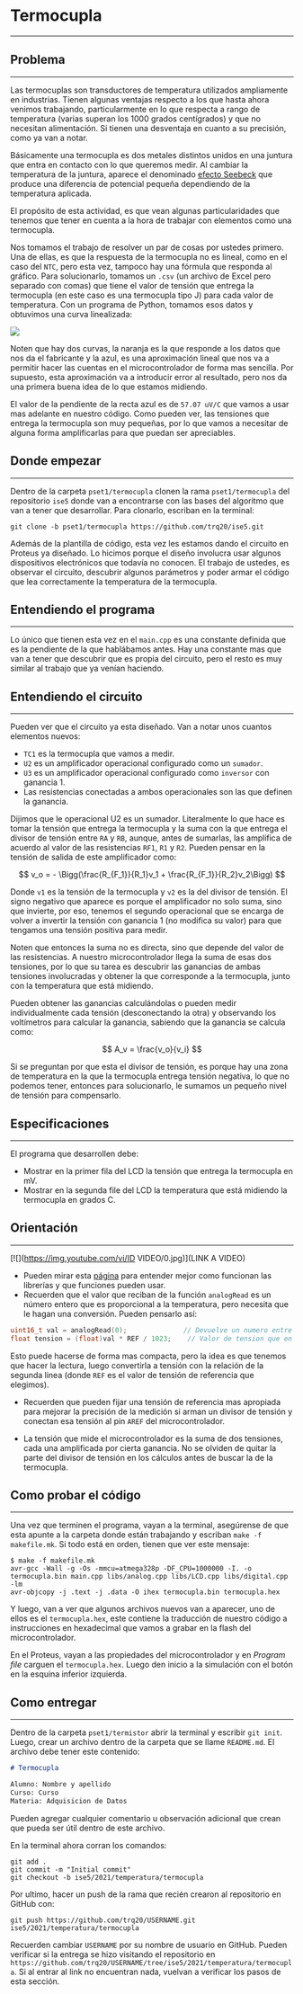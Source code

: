 <script type="text/javascript" charset="utf-8" 
src="https://cdn.mathjax.org/mathjax/latest/MathJax.js?config=TeX-AMS-MML_HTMLorMML,
https://vincenttam.github.io/javascripts/MathJaxLocal.js"></script>

# Termocupla
---

## Problema
---
Las termocuplas son transductores de temperatura utilizados ampliamente en industrias. Tienen algunas ventajas respecto a los que hasta ahora venimos trabajando, particularmente en lo que respecta a rango de temperatura (varias superan los 1000 grados centígrados) y que no necesitan alimentación. Si tienen una desventaja en cuanto a su precisión, como ya van a notar.

Básicamente una termocupla es dos metales distintos unidos en una juntura que entra en contacto con lo que queremos medir. Al cambiar la temperatura de la juntura, aparece el denominado [efecto Seebeck](https://es.wikipedia.org/wiki/Efecto_termoel%C3%A9ctrico) que produce una diferencia de potencial pequeña dependiendo de la temperatura aplicada.

El propósito de esta actividad, es que vean algunas particularidades que tenemos que tener en cuenta a la hora de trabajar con elementos como una termocupla.

Nos tomamos el trabajo de resolver un par de cosas por ustedes primero. Una de ellas, es que la respuesta de la termocupla no es lineal, como en el caso del `NTC`, pero esta vez, tampoco hay una fórmula que responda al gráfico. Para solucionarlo, tomamos un `.csv` (un archivo de Excel pero separado con comas) que tiene el valor de tensión que entrega la termocupla (en este caso es una termocupla tipo J) para cada valor de temperatura. Con un programa de Python, tomamos esos datos y obtuvimos una curva linealizada:

![](./linealizada.png)

Noten que hay dos curvas, la naranja es la que responde a los datos que nos da el fabricante y la azul, es una aproximación lineal que nos va a permitir hacer las cuentas en el microcontrolador de forma mas sencilla. Por supuesto, esta aproximación va a introducir error al resultado, pero nos da una primera buena idea de lo que estamos midiendo.

El valor de la pendiente de la recta azul es de `57.07 uV/C` que vamos a usar mas adelante en nuestro código. Como pueden ver, las tensiones que entrega la termocupla son muy pequeñas, por lo que vamos a necesitar de alguna forma amplificarlas para que puedan ser apreciables.

## Donde empezar
---
Dentro de la carpeta `pset1/termocupla` clonen la rama `pset1/termocupla` del repositorio `ise5` donde van a encontrarse con las bases del algoritmo que van a tener que desarrollar. Para clonarlo, escriban en la terminal:

```
git clone -b pset1/termocupla https://github.com/trq20/ise5.git
```

Además de la plantilla de código, esta vez les estamos dando el circuito en Proteus ya diseñado. Lo hicimos porque el diseño involucra usar algunos dispositivos electrónicos que todavía no conocen. El trabajo de ustedes, es observar el circuito, descubrir algunos parámetros y poder armar el código que lea correctamente la temperatura de la termocupla.

## Entendiendo el programa
---
Lo único que tienen esta vez en el `main.cpp` es una constante definida que es la pendiente de la que hablábamos antes. Hay una constante mas que van a tener que descubrir que es propia del circuito, pero el resto es muy similar al trabajo que ya venían haciendo.

## Entendiendo el circuito
---
Pueden ver que el circuito ya esta diseñado. Van a notar unos cuantos elementos nuevos:

- `TC1` es la termocupla que vamos a medir.
- `U2` es un amplificador operacional configurado como un `sumador`.
- `U3` es un amplificador operacional configurado como `inversor` con ganancia 1.
- Las resistencias conectadas a ambos operacionales son las que definen la ganancia.

Dijimos que le operacional U2 es un sumador. Literalmente lo que hace es tomar la tensión que entrega la termocupla y la suma con la que entrega el divisor de tensión entre `RA` y `RB`, aunque, antes de sumarlas, las amplifica de acuerdo al valor de las resistencias `RF1`, `R1` y `R2`. Pueden pensar en la tensión de salida de este amplificador como:

$$
v_o = - \Bigg(\frac{R_{F_1}}{R_1}v_1 + \frac{R_{F_1}}{R_2}v_2\Bigg)
$$

Donde `v1` es la tensión de la termocupla y `v2` es la del divisor de tensión. El signo negativo que aparece es porque el amplificador no solo suma, sino que invierte, por eso, tenemos el segundo operacional que se encarga de volver a invertir la tensión con ganancia 1 (no modifica su valor) para que tengamos una tensión positiva para medir.

Noten que entonces la suma no es directa, sino que depende del valor de las resistencias. A nuestro microcontrolador llega la suma de esas dos tensiones, por lo que su tarea es descubrir las ganancias de ambas tensiones involucradas y obtener la que corresponde a la termocupla, junto con la temperatura que está midiendo. 

Pueden obtener las ganancias calculándolas o pueden medir individualmente cada tensión (desconectando la otra) y observando los voltímetros para calcular la ganancia, sabiendo que la ganancia se calcula como:

$$
A_v = \frac{v_o}{v_i}
$$

Si se preguntan por que esta el divisor de tensión, es porque hay una zona de temperatura en la que la termocupla entrega tensión negativa, lo que no podemos tener, entonces para solucionarlo, le sumamos un pequeño nivel de tensión para compensarlo.

## Especificaciones
---
El programa que desarrollen debe:
- Mostrar en la primer fila del LCD la tensión que entrega la termocupla en mV.
- Mostrar en la segunda file del LCD la temperatura que está midiendo la termocupla en grados C.

## Orientación
---

[![](https://img.youtube.com/vi/ID VIDEO/0.jpg)](LINK A VIDEO)

- Pueden mirar esta [página](https://www.notion.so/Librer-as-153c030dc4874e12a9fbd75a49dd08a0) para entender mejor como funcionan las librerías y que funciones pueden usar.  
- Recuerden que el valor que reciban de la función `analogRead` es un número entero que es proporcional a la temperatura, pero necesita que le hagan una conversión. Pueden pensarlo así:

```c
uint16_t val = analogRead(0);			   // Devuelve un numero entre 0 y 1023
float tension = (float)val * REF / 1023;	// Valor de tension que en el pin
```

Esto puede hacerse de forma mas compacta, pero la idea es que tenemos que hacer la lectura, luego convertirla a tensión con la relación de la segunda linea (donde `REF` es el valor de tensión de referencia que elegimos). 

- Recuerden que pueden fijar una tensión de referencia mas apropiada para mejorar la precisión de la medición si arman un divisor de tensión y conectan esa tensión al pin `AREF` del microcontrolador.

- La tensión que mide el microcontrolador es la suma de dos tensiones, cada una amplificada por cierta ganancia. No se olviden de quitar la parte del divisor de tensión en los cálculos antes de buscar la de la termocupla.

## Como probar el código
---
Una vez que terminen el programa, vayan a la terminal, asegúrense de que esta apunte a la carpeta donde están trabajando y escriban `make -f makefile.mk`. Si todo está en orden, tienen que ver este mensaje:

```
$ make -f makefile.mk
avr-gcc -Wall -g -Os -mmcu=atmega328p -DF_CPU=1000000 -I. -o termocupla.bin main.cpp libs/analog.cpp libs/LCD.cpp libs/digital.cpp -lm
avr-objcopy -j .text -j .data -O ihex termocupla.bin termocupla.hex
```

Y luego, van a ver que algunos archivos nuevos van a aparecer, uno de ellos es el `termocupla.hex`, este contiene la traducción de nuestro código a instrucciones en hexadecimal que vamos a grabar en la flash del microcontrolador.

En el Proteus, vayan a las propiedades del microcontrolador y en *Program file* carguen el `termocupla.hex`. Luego den inicio a la simulación con el botón en la esquina inferior izquierda.

## Como entregar
---
Dentro de la carpeta `pset1/termistor` abrir la terminal y escribir `git init`. Luego, crear un archivo dentro de la carpeta que se llame `README.md`. El archivo debe tener este contenido:

```markdown
# Termocupla

Alumno: Nombre y apellido
Curso: Curso
Materia: Adquisicion de Datos

```

Pueden agregar cualquier comentario u observación adicional que crean que pueda ser útil dentro de este archivo.

En la terminal ahora corran los comandos:

```
git add .
git commit -m "Initial commit"
git checkout -b ise5/2021/temperatura/termocupla
```

Por ultimo, hacer un push de la rama que recién crearon al repositorio en GitHub con:

```
git push https://github.com/trq20/USERNAME.git ise5/2021/temperatura/termocupla
```

Recuerden cambiar `USERNAME` por su nombre de usuario en GitHub. Pueden verificar si la entrega se hizo visitando el repositorio en `https://github.com/trq20/USERNAME/tree/ise5/2021/temperatura/termocupla`. Si al entrar al link no encuentran nada, vuelvan a verificar los pasos de esta sección.

